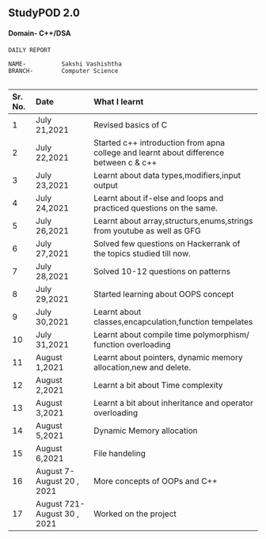 ## StudyPOD 2.0

#### Domain- C++/DSA
    DAILY REPORT

```http
NAME-          Sakshi Vashishtha
BRANCH-        Computer Science
  
```

| Sr. No.   | Date     | What I learnt                |
| :----     | :------- | :------------------------- |
| 1         |July 21,2021 | Revised basics of C  |
| 2         |July 22,2021 | Started c++ introduction from apna college and learnt about difference between c & c++  |
| 3         |July 23,2021 | Learnt about data types,modifiers,input output  |
| 4         |July 24,2021 | Learnt about if-else and loops and practiced questions on the same. |
| 5         |July 26,2021 | Learnt about array,structurs,enums,strings from youtube as well as GFG|
| 6         |July 27,2021 | Solved few questions on Hackerrank of the topics studied till now. |
| 7         |July 28,2021 | Solved 10-12 questions on patterns |
| 8         |July 29,2021 | Started learning about OOPS concept  |
| 9         |July 30,2021 |Learnt about classes,encapculation,function tempelates  |
| 10        |July 31,2021 |Learnt about compile time polymorphism/ function overloading |
| 11        |August 1,2021 | Learnt about pointers, dynamic memory allocation,new and delete.  |
| 12        |August 2,2021 | Learnt a bit about Time complexity  |
| 13        |August 3,2021 | Learnt a bit about inheritance and operator overloading   |
|14         | August 5,2021| Dynamic Memory allocation |
|15         | August 6,2021 | File handeling|
|16         | August 7-August 20 , 2021 | More concepts of OOPs and C++|
|17        | August 721-August 30 , 2021 |Worked on the project|

